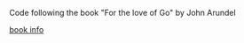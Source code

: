 Code following the book "For the love of Go" by John Arundel

[book info](https://bitfieldconsulting.com/books/love)

